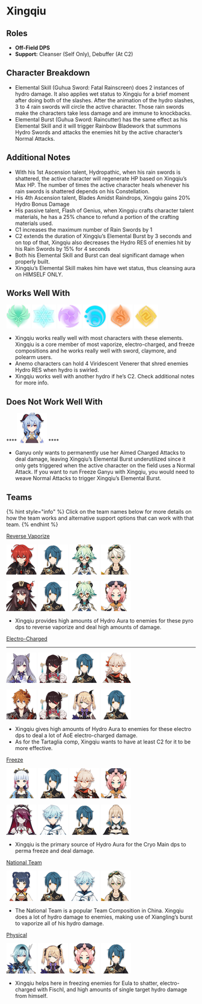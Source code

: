 # Xingqiu

## **Roles**

* **Off-Field DPS**
* **Support:** Cleanser \(Self Only\), Debuffer \(At C2\)

## **Character Breakdown**

* Elemental Skill \(Guhua Sword: Fatal Rainscreen\) does 2 instances of hydro damage. It also applies wet status to Xingqiu for a brief moment after doing both of the slashes. After the animation of the hydro slashes, 3 to 4 rain swords will circle the active character. Those rain swords make the characters take less damage and are immune to knockbacks.
* Elemental Burst \(Guhua Sword: Raincutter\) has the same effect as his Elemental Skill and it will trigger Rainbow Bladework that summons Hydro Swords and attacks the enemies hit by the active character’s Normal Attacks.

## **Additional Notes**

* With his 1st Ascension talent, Hydropathic, when his rain swords is shattered, the active character will regenerate HP based on Xingqiu’s Max HP. The number of times the active character heals whenever his rain swords is shattered depends on his Constellation.
* His 4th Ascension talent, Blades Amidst Raindrops, Xingqiu gains 20% Hydro Bonus Damage
* His passive talent, Flash of Genius, when Xingqiu crafts character talent materials, he has a 25% chance to refund a portion of the crafting materials used.
* C1 increases the maximum number of Rain Swords by 1
* C2 extends the duration of Xingqiu’s Elemental Burst by 3 seconds and on top of that, Xingqiu also decreases the Hydro RES of enemies hit by his Rain Swords by 15% for 4 seconds
* Both his Elemental Skill and Burst can deal significant damage when properly built.
* Xingqiu’s Elemental Skill makes him have wet status, thus cleansing aura on HIMSELF ONLY.

## **Works Well With**

![](../../.gitbook/assets/element_anemo.webp) ![](../../.gitbook/assets/element_cryo.webp) ![](../../.gitbook/assets/element_electro.webp) ![](../../.gitbook/assets/element_hydro.webp) ![](../../.gitbook/assets/element_pyro.webp) ![](../../.gitbook/assets/element_geo.webp) 

* Xingqiu works really well with most characters with these elements. Xingqiu is a core member of most vaporize, electro-charged, and freeze compositions and he works really well with sword, claymore, and polearm users.
* Anemo characters can hold 4 Viridescent Venerer that shred enemies Hydro RES when hydro is swirled.
* Xingqiu works well with another hydro if he’s C2. Check additional notes for more info.

## **Does Not Work Well With**

\*\*\*\*![](../../.gitbook/assets/ui_avataricon_ganyu.png) ****

* Ganyu only wants to permanently use her Aimed Charged Attacks to deal damage, leaving Xingqiu’s Elemental Burst underutilized since it only gets triggered when the active character on the field uses a Normal Attack. If you want to run Freeze Ganyu with Xingqiu, you would need to weave Normal Attacks to trigger Xingqiu’s Elemental Burst.

## **Teams**

{% hint style="info" %}
Click on the team names below for more details on how the team works and alternative support options that can work with that team.
{% endhint %}

[Reverse Vaporize](../../teams/reverse-vaporize.md)

![](../../.gitbook/assets/ui_avataricon_diluc.png)  ![](../../.gitbook/assets/ui_avataricon_xingqiu.png)  ![](../../.gitbook/assets/ui_avataricon_sucrose.png)  ![](../../.gitbook/assets/ui_avataricon_bennett.png) 

![](../../.gitbook/assets/ui_avataricon_hutao.png)  ![](../../.gitbook/assets/ui_avataricon_xingqiu.png)  ![](../../.gitbook/assets/ui_avataricon_sucrose.png)  ![](../../.gitbook/assets/ui_avataricon_diona.png) 

* Xingqiu provides high amounts of Hydro Aura to enemies for these pyro dps to reverse vaporize and deal high amounts of damage.

[Electro-Charged](../../teams/electro-charged.md)  
****

![](../../.gitbook/assets/ui_avataricon_keqing.png)  ![](../../.gitbook/assets/ui_avataricon_beidou.png)  ![](../../.gitbook/assets/ui_avataricon_xingqiu.png)  ![](../../.gitbook/assets/ui_avataricon_kazuha.png) 

![](../../.gitbook/assets/ui_avataricon_tartaglia.png)  ![](../../.gitbook/assets/ui_avataricon_beidou.png)  ![](../../.gitbook/assets/ui_avataricon_fischl.png)  ![](../../.gitbook/assets/ui_avataricon_xingqiu.png) 

* Xingqiu gives high amounts of Hydro Aura to enemies for these electro dps to deal a lot of AoE electro-charged damage.
* As for the Tartaglia comp, Xingqiu wants to have at least C2 for it to be more effective.

[Freeze](../../teams/freeze.md)

![](../../.gitbook/assets/ui_avataricon_ayaka.png) ![](../../.gitbook/assets/ui_avataricon_xingqiu.png)  ![](../../.gitbook/assets/ui_avataricon_kazuha.png)  ![](../../.gitbook/assets/ui_avataricon_diona.png) 

![](../../.gitbook/assets/ui_avataricon_rosaria.png)  ![](../../.gitbook/assets/ui_avataricon_chongyun.png)  ![](../../.gitbook/assets/ui_avataricon_xingqiu.png)  ![](../../.gitbook/assets/ui_avataricon_jean.png) 

* Xingqiu is the primary source of Hydro Aura for the Cryo Main dps to perma freeze and deal damage.

[National Team ](../../teams/other/)

![](../../.gitbook/assets/ui_avataricon_xiangling.png)  ![](../../.gitbook/assets/ui_avataricon_xingqiu.png)  ![](../../.gitbook/assets/ui_avataricon_chongyun.png)  ![](../../.gitbook/assets/ui_avataricon_bennett.png) 

* The National Team is a popular Team Composition in China. Xingqiu does a lot of hydro damage to enemies, making use of Xiangling’s burst to vaporize all of his hydro damage.

[Physical ](../../teams/physical.md)

![](../../.gitbook/assets/ui_avataricon_eula.png)  ![](../../.gitbook/assets/ui_avataricon_fischl.png)  ![](../../.gitbook/assets/ui_avataricon_diona.png)  ![](../../.gitbook/assets/ui_avataricon_xingqiu.png) 

* Xingqiu helps here in freezing enemies for Eula to shatter, electro-charged with Fischl, and high amounts of single target hydro damage from himself.

